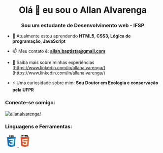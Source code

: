 <h1 align="center">Olá 👋 eu sou o Allan Alvarenga</h1>
<h3 align="center">Sou um estudante de Desenvolvimento web - IFSP</h3>

- 🌱 Atualmente estou aprendendo **HTML5, CSS3, Lógica de programação, JavaScript**

- 📫 Meu contato é: **allan.baptista@gmail.com**

- 📄 Saiba mais sobre minhas experiências [https://www.linkedin.com/in/allanalvarenga/](https://www.linkedin.com/in/allanalvarenga/)

- ⚡ Uma curiosidade sobre mim: **Sou Doutor em Ecologia e conservação pela UFPR**

<h3 align="left">Conecte-se comigo:</h3>
<p align="left">
<a href="https://linkedin.com/in/allanalvarenga/" target="blank"><img align="center" src="https://raw.githubusercontent.com/rahuldkjain/github-profile-readme-generator/master/src/images/icons/Social/linked-in-alt.svg" alt="allanalvarenga/" height="30" width="40" /></a>
</p>

<h3 align="left">Linguagens e Ferramentas:</h3>
<p align="left"> <a href="https://www.w3schools.com/css/" target="_blank"> <img src="https://raw.githubusercontent.com/devicons/devicon/master/icons/css3/css3-original-wordmark.svg" alt="css3" width="40" height="40"/> </a> <a href="https://www.w3.org/html/" target="_blank"> <img src="https://raw.githubusercontent.com/devicons/devicon/master/icons/html5/html5-original-wordmark.svg" alt="html5" width="40" height="40"/> </a> </p>
